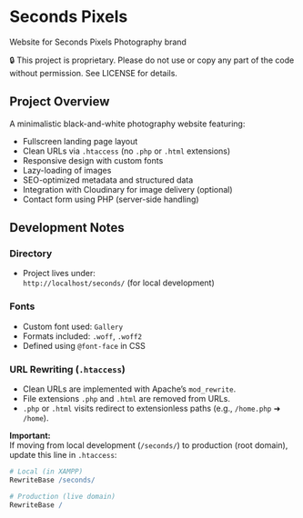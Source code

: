 # Seconds Pixels
Website for Seconds Pixels Photography brand

🔒 This project is proprietary. Please do not use or copy any part of the code without permission. See LICENSE for details.

## Project Overview
A minimalistic black-and-white photography website featuring:
- Fullscreen landing page layout
- Clean URLs via `.htaccess` (no `.php` or `.html` extensions)
- Responsive design with custom fonts
- Lazy-loading of images
- SEO-optimized metadata and structured data
- Integration with Cloudinary for image delivery (optional)
- Contact form using PHP (server-side handling)

## Development Notes

### Directory
- Project lives under:  
  `http://localhost/seconds/` (for local development)

### Fonts
- Custom font used: `Gallery`
- Formats included: `.woff`, `.woff2`
- Defined using `@font-face` in CSS

### URL Rewriting (`.htaccess`)
- Clean URLs are implemented with Apache’s `mod_rewrite`.
- File extensions `.php` and `.html` are removed from URLs.
- `.php` or `.html` visits redirect to extensionless paths (e.g., `/home.php` ➜ `/home`).

**Important:**  
If moving from local development (`/seconds/`) to production (root domain), update this line in `.htaccess`:

```apache
# Local (in XAMPP)
RewriteBase /seconds/

# Production (live domain)
RewriteBase /